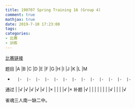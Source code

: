 ```yaml
---
title: 190707 Spring Training 16 (Group 4)
comment: true
mathjax: true
date: 2019-7-10 17:23:00
tags:
categories:
- 比赛
- 训练
---
```


[比赛链接](https://cn.vjudge.net/contest/309232)

题目	|A	|B	|C	|D	|E	|F	|G	|H	|I	|J	|K	|L	|M
-		|-	|-	|-	|-	|-	|-	|-	|-	|-	|-	|-	|-	|-
通过	|	|√	|√	|√	|√	|√	|	|×	|	|	|	|√	|×
补题	|√	|	|	|	|	|	|	|	|√	|	|	|	|√

雀魂三人南一缺二中。

<!--more-->



